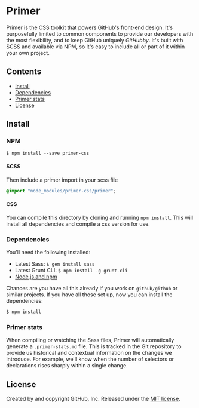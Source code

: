 # Primer

Primer is the CSS toolkit that powers GitHub's front-end design. It's purposefully limited to common components to provide our developers with the most flexibility, and to keep GitHub uniquely *GitHubby*. It's built with SCSS and available via NPM, so it's easy to include all or part of it within your own project.

## Contents

- [Install](#install)
- [Dependencies](#dependencies)
- [Primer stats](#primer-stats)
- [License](#license)

## Install

### NPM

```
$ npm install --save primer-css
```

#### SCSS

Then include a primer import in your scss file

```scss
@import "node_modules/primer-css/primer";
```

#### CSS

You can compile this directory by cloning and running `npm install`. This will install all dependencies and compile a css version for use.

### Dependencies

You'll need the following installed:

- Latest Sass: `$ gem install sass`
- Latest Grunt CLI: `$ npm install -g grunt-cli`
- [Node.js and npm](http://nodejs.org/download/)

Chances are you have all this already if you work on `github/github` or similar projects. If you have all those set up, now you can install the dependencies:

```bash
$ npm install
```

### Primer stats

When compiling or watching the Sass files, Primer will automatically generate a `.primer-stats.md` file. This is tracked in the Git repository to provide us historical and contextual information on the changes we introduce. For example, we'll know when the number of selectors or declarations rises sharply within a single change.

## License

Created by and copyright GitHub, Inc. Released under the [MIT license](LICENSE.md).

